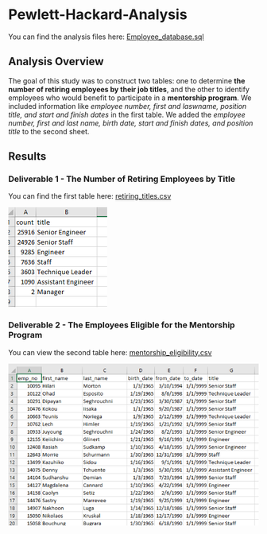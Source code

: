 # Pewlett-Hackard-Analysis
You can find the analysis files here: [Employee_database.sql](https://github.com/NedaAJ/Pewlett-Hackard-Analysis/blob/main/Queries/Employee_Database_challenge.sql)

## Analysis Overview
The goal of this study was to construct two tables: one to determine **the number of retiring employees by their job titles**, and the other to identify employees who would benefit to participate in a **mentorship program**. We included information like *employee number, first and laswname, position title, and start and finish dates* in the first table. We added the *employee number, first and last name, birth date, start and finish dates, and position title* to the second sheet.

## Results
### Deliverable 1 - The Number of Retiring Employees by Title
You can find the first table here: [retiring_titles.csv](https://github.com/NedaAJ/Pewlett-Hackard-Analysis/blob/main/Data/retiring_titles.csv)

![retiring_titles](Resources/Retiring_titles.PNG)

### Deliverable 2 - The Employees Eligible for the Mentorship Program
You can view the second table here: [mentorship_eligibility.csv](https://github.com/NedaAJ/Pewlett-Hackard-Analysis/blob/main/Data/mentorship_eligibility.csv)

![mentorship_program](Resources/mentorship_eligibilty.PNG)
